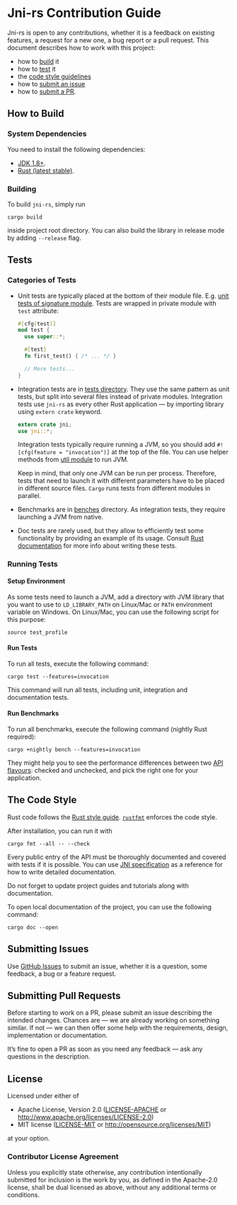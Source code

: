 # Jni-rs Contribution Guide

Jni-rs is open to any contributions, whether
it is a feedback on existing features, a request for a new one, a bug report
or a pull request. This document describes how to work with this project:

* how to [build](#how-to-build) it
* how to [test](#tests) it
* the [code style guidelines](#the-code-style)
* how to [submit an issue](#submitting-issues)
* how to [submit a PR](#submitting-pull-requests).

## How to Build

### System Dependencies

You need to install the following dependencies:

* [JDK 1.8+](http://jdk.java.net/10/).
* [Rust (latest stable)](https://www.rust-lang.org/).

### Building

To build `jni-rs`, simply run

```shell
cargo build
```

inside project root directory. You can also build the library in release mode by
adding `--release` flag.

## Tests

### Categories of Tests

* Unit tests are typically placed at the bottom of their module file.
  E.g. [unit tests of signature module](src/wrapper/signature.rs). Tests are wrapped
  in private module with `test` attribute:

  ```rust
  #[cfg(test)]
  mod test {
    use super::*;

    #[test]
    fn first_test() { /* ... */ }

    // More tests...
  }
  ```

* Integration tests are in [tests directory](tests). They use the same pattern as
  unit tests, but split into several files instead of private modules.
  Integration tests use `jni-rs` as every other Rust application — by importing
  library using `extern crate` keyword.

  ```rust
  extern crate jni;
  use jni::*;
  ```

  Integration tests typically require running a JVM, so you should add
  `#![cfg(feature = "invocation")]` at the top of the file. You can use helper
  methods from [util module](tests/util/mod.rs) to run JVM.

  Keep in mind, that only one JVM can be run per process. Therefore, tests that
  need to launch it with different parameters have to be placed in different
  source files. `Cargo` runs tests from different modules in parallel.

* Benchmarks are in [benches](benches) directory. As integration tests, they
  require launching a JVM from native.

* Doc tests are rarely used, but they allow to efficiently test some functionality
  by providing an example of its usage. Consult
  [Rust documentation](https://doc.rust-lang.org/beta/rustdoc/documentation-tests.html)
  for more info about writing these tests.

### Running Tests

#### Setup Environment

As some tests need to launch a JVM, add a directory with JVM library that you want
to use to `LD_LIBRARY_PATH` on Linux/Mac or `PATH` environment variable on Windows.
On Linux/Mac, you can use the following script for this purpose:

```shell
source test_profile
```

#### Run Tests

To run all tests, execute the following command:

```shell
cargo test --features=invocation
```

This command will run all tests, including unit, integration and documentation
tests.

#### Run Benchmarks

To run all benchmarks, execute the following command (nightly Rust required):

```shell
cargo +nightly bench --features=invocation
```

They might help you to see the performance differences between
two [API flavours][checked-unchecked]: checked and unchecked, and
pick the right one for your application.

[checked-unchecked]: https://docs.rs/jni/0.21.1/jni/struct.JNIEnv.html#checked-and-unchecked-methods

## The Code Style

Rust code follows the [Rust style guide](https://github.com/rust-lang-nursery/fmt-rfcs/blob/master/guide/guide.md).
[`rustfmt`](https://github.com/rust-lang-nursery/rustfmt) enforces the code style.

After installation, you can run it with

```shell
cargo fmt --all -- --check
```

Every public entry of the API must be thoroughly documented and covered with tests if it is possible.
You can use [JNI specification](https://docs.oracle.com/javase/10/docs/specs/jni/index.html) as
a reference for how to write detailed documentation.

Do not forget to update project guides and tutorials along with documentation.

To open local documentation of the project, you can use the following command:

```shell
cargo doc --open
```

## Submitting Issues

Use [GitHub Issues](https://github.com/jni-rs/jni-rs/issues/new) to submit an issue,
whether it is a question, some feedback, a bug or a feature request.

## Submitting Pull Requests

Before starting to work on a PR, please submit an issue describing the intended changes.
Chances are — we are already working on something similar. If not — we can then offer some
help with the requirements, design, implementation or documentation.

It’s fine to open a PR as soon as you need any feedback — ask any questions in the description.

## License

Licensed under either of

* Apache License, Version 2.0 ([LICENSE-APACHE](LICENSE-APACHE) or http://www.apache.org/licenses/LICENSE-2.0)
* MIT license ([LICENSE-MIT](LICENSE-MIT) or http://opensource.org/licenses/MIT)

at your option.

### Contributor License Agreement

Unless you explicitly state otherwise, any contribution intentionally
submitted for inclusion is the work by you, as defined in the
Apache-2.0 license, shall be dual licensed as above, without any
additional terms or conditions.
